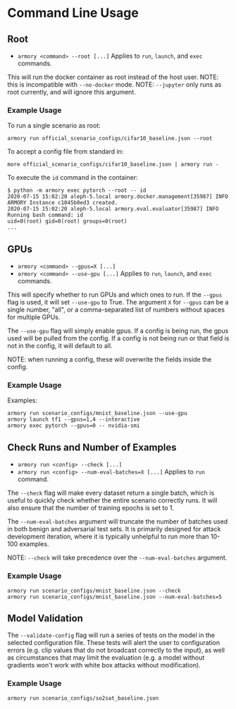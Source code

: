 # Command Line Usage

## Root
* `armory <command> --root [...]`
Applies to `run`, `launch`, and `exec` commands.

This will run the docker container as root instead of the host user.
NOTE: this is incompatible with `--no-docker` mode.
NOTE: `--jupyter` only runs as root currently, and will ignore this argument.

### Example Usage

To run a single scenario as root:
```
armory run official_scenario_configs/cifar10_baseline.json --root
```

To accept a config file from standard in:
```
more official_scenario_configs/cifar10_baseline.json | armory run -
```

To execute the `id` command in the container:
```
$ python -m armory exec pytorch --root -- id
2020-07-15 15:02:20 aleph-5.local armory.docker.management[35987] INFO ARMORY Instance c1045b0ed3 created.
2020-07-15 15:02:20 aleph-5.local armory.eval.evaluator[35987] INFO Running bash command: id
uid=0(root) gid=0(root) groups=0(root)
...
```

## GPUs
* `armory <command> --gpus=X [...]`
* `armory <command> --use-gpu [...]`
Applies to `run`, `launch`, and `exec` commands.

This will specify whether to run GPUs and which ones to run.
If the `--gpus` flag is used, it will set `--use-gpu` to True.
The argument `X` for `--gpus` can be a single number, "all",
or a comma-separated list of numbers without spaces for multiple GPUs.

The `--use-gpu` flag will simply enable gpus.
If a config is being run, the gpus used will be pulled from the config.
If a config is not being run or that field is not in the config, it will default to all.

NOTE: when running a config, these will overwrite the fields inside the config.

### Example Usage

Examples:
```
armory run scenario_configs/mnist_baseline.json --use-gpu
armory launch tf1 --gpus=1,4 --interactive
armory exec pytorch --gpus=0 -- nvidia-smi
```

## Check Runs and Number of Examples
* `armory run <config> --check [...]`
* `armory run <config> --num-eval-batches=X [...]`
Applies to `run` command.

The `--check` flag will make every dataset return a single batch,
which is useful to quickly check whether the entire scenario correctly runs.
It will also ensure that the number of training epochs is set to 1.

The `--num-eval-batches` argument will truncate the number of batches used in
both benign and adversarial test sets.
It is primarily designed for attack development iteration, where it is typically unhelpful
to run more than 10-100 examples.

NOTE: `--check` will take precedence over the `--num-eval-batches` argument.

### Example Usage

```
armory run scenario_configs/mnist_baseline.json --check
armory run scenario_configs/mnist_baseline.json --num-eval-batches=5
```

## Model Validation
The `--validate-config` flag will run a series of tests on the model in the selected configuration file.  These tests will alert the user to configuration errors (e.g. clip values that do not broadcast correctly to the input), as well as circumstances that may limit the evaluation (e.g. a model without gradients won't work with white box attacks without modification).

### Example Usage
```
armory run scenario_configs/so2sat_baseline.json
```
